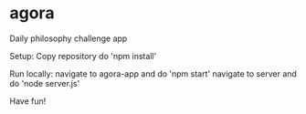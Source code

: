 # agora

Daily philosophy challenge app


Setup:
	Copy repository
	do 'npm install'

Run locally:
	navigate to agora-app and do 'npm start'
	navigate to server and do 'node server.js'

Have fun!

